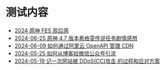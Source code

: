 # 测试内容
<!-- BLOG_START -->
- [2024 原神 FES 观后感](https://blog.cmyr.ltd/archives/dc64f04d.html)
- [2024-06-25 原神 4.7 版本希格雯传说任务剧情感想](https://blog.cmyr.ltd/archives/4d30f7e3.html)
- [2024-06-09 如何通过阿里云 OpenAPI 管理 CDN](https://blog.cmyr.ltd/archives/46e67068.html)
- [2024-05-25 如何从博客给微信公众号引流](https://blog.cmyr.ltd/archives/17f79779.html)
- [2024-05-19 记一次网站被 DDoS(CC)攻击 的过程和应对方案](https://blog.cmyr.ltd/archives/7b99b82a.html)
<!-- BLOG_END -->
